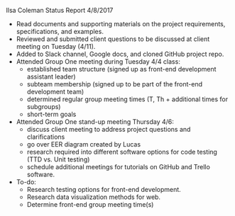 Ilsa Coleman
Status Report
4/8/2017

- Read documents and supporting materials on the project requirements, specifications, and examples.
- Reviewed and submitted client questions to be discussed at client meeting on Tuesday (4/11).
- Added to Slack channel, Google docs, and cloned GitHub project repo.
- Attended Group One meeting during Tuesday 4/4 class: 
  - established team structure (signed up as front-end development assistant leader)
  - subteam membership (signed up to be part of the front-end development team)
  - determined regular group meeting times (T, Th + additional times for subgroups)
  - short-term goals
- Attended Group One stand-up meeting Thursday 4/6: 
  - discuss client meeting to address project questions and clarifications
  - go over EER diagram created by Lucas
  - research required into different software options for code testing (TTD vs. Unit testing)
  - schedule additional meetings for tutorials on GitHub and Trello software.
- To-do:
  - Research testing options for front-end development.
  - Research data visualization methods for web.
  - Determine front-end group meeting time(s)
